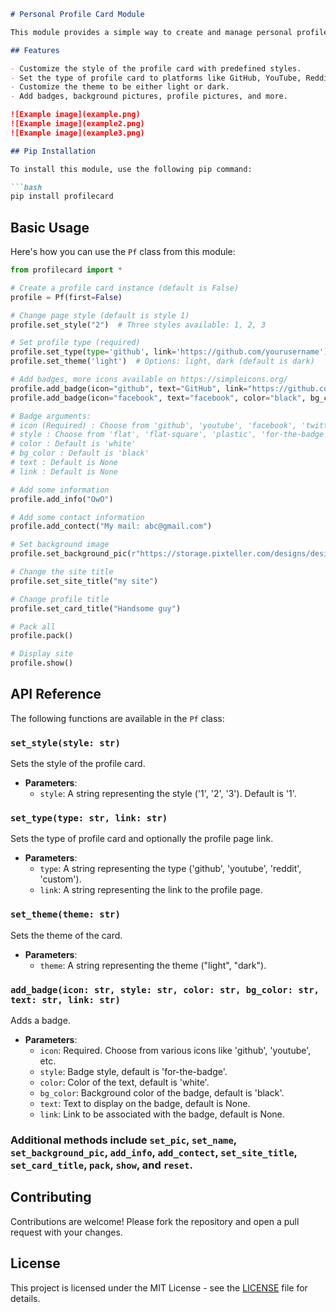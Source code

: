 ```markdown
# Personal Profile Card Module

This module provides a simple way to create and manage personal profile cards for various platforms like GitHub, YouTube, and Reddit. It includes customization options such as style, type, theme, and more. You can also use it for advertising your channel on your project.

## Features

- Customize the style of the profile card with predefined styles.
- Set the type of profile card to platforms like GitHub, YouTube, Reddit, or custom.
- Customize the theme to be either light or dark.
- Add badges, background pictures, profile pictures, and more.

![Example image](example.png)
![Example image](example2.png)
![Example image](example3.png)

## Pip Installation

To install this module, use the following pip command:

```bash
pip install profilecard
```

## Basic Usage

Here's how you can use the `Pf` class from this module:

```python
from profilecard import *

# Create a profile card instance (default is False)
profile = Pf(first=False)

# Change page style (default is style 1)
profile.set_style("2")  # Three styles available: 1, 2, 3

# Set profile type (required)
profile.set_type(type='github', link='https://github.com/yourusername')
profile.set_theme('light')  # Options: light, dark (default is dark)

# Add badges, more icons available on https://simpleicons.org/
profile.add_badge(icon="github", text="GitHub", link="https://github.com/yourusername") 
profile.add_badge(icon="facebook", text="facebook", color="black", bg_color="white")

# Badge arguments: 
# icon (Required) : Choose from 'github', 'youtube', 'facebook', 'twitter', 'instagram', 'reddit', 'gmail' and more...
# style : Choose from 'flat', 'flat-square', 'plastic', 'for-the-badge', 'social' (default: 'for-the-badge')
# color : Default is 'white'
# bg_color : Default is 'black'
# text : Default is None
# link : Default is None

# Add some information
profile.add_info("OwO")

# Add some contact information
profile.add_contect("My mail: abc@gmail.com")

# Set background image
profile.set_background_pic(r"https://storage.pixteller.com/designs/designs-images/2019-03-27/05/simple-background-backgrounds-passion-simple-1-5c9b95c3a34f9.png")

# Change the site title
profile.set_site_title("my site")

# Change profile title
profile.set_card_title("Handsome guy")

# Pack all
profile.pack()

# Display site
profile.show()
```

## API Reference

The following functions are available in the `Pf` class:

### `set_style(style: str)`
Sets the style of the profile card.
- **Parameters**:
  - `style`: A string representing the style ('1', '2', '3'). Default is '1'.

### `set_type(type: str, link: str)`
Sets the type of profile card and optionally the profile page link.
- **Parameters**:
  - `type`: A string representing the type ('github', 'youtube', 'reddit', 'custom').
  - `link`: A string representing the link to the profile page.

### `set_theme(theme: str)`
Sets the theme of the card.
- **Parameters**:
  - `theme`: A string representing the theme ("light", "dark").

### `add_badge(icon: str, style: str, color: str, bg_color: str, text: str, link: str)`
Adds a badge.
- **Parameters**:
  - `icon`: Required. Choose from various icons like 'github', 'youtube', etc.
  - `style`: Badge style, default is 'for-the-badge'.
  - `color`: Color of the text, default is 'white'.
  - `bg_color`: Background color of the badge, default is 'black'.
  - `text`: Text to display on the badge, default is None.
  - `link`: Link to be associated with the badge, default is None.

### Additional methods include `set_pic`, `set_name`, `set_background_pic`, `add_info`, `add_contect`, `set_site_title`, `set_card_title`, `pack`, `show`, and `reset`.

## Contributing

Contributions are welcome! Please fork the repository and open a pull request with your changes.

## License

This project is licensed under the MIT License - see the [LICENSE](LICENSE.md) file for details.
```
